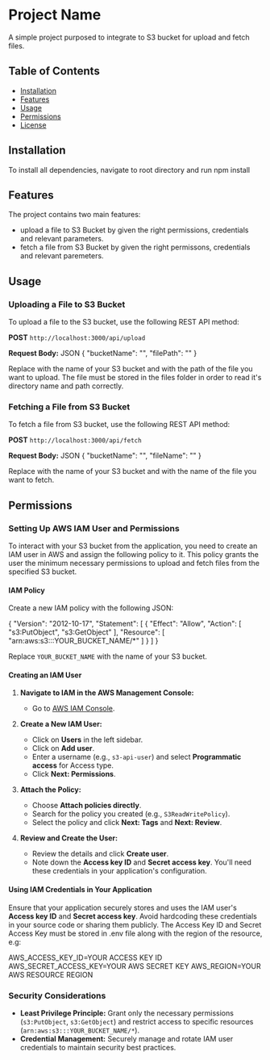 # Project Name

A simple project purposed to integrate to S3 bucket for upload and fetch files.

## Table of Contents

- [Installation](#installation)
- [Features](#features)
- [Usage](#usage)
- [Permissions](#permissions)
- [License](#license)

## Installation

To install all dependencies, navigate to root directory and run npm install

## Features

The project contains two main features:

* upload a file to S3 Bucket by given the right permissions, credentials and relevant parameters.
* fetch a file from S3 Bucket by given the right permissons, credentials and relevant paremeters.

## Usage

### Uploading a File to S3 Bucket

To upload a file to the S3 bucket, use the following REST API method:

**POST** `http://localhost:3000/api/upload`

**Request Body:**
JSON
{
    "bucketName": "<your bucket name>",
    "filePath": "<your file path>"
}

Replace <your bucket name> with the name of your S3 bucket and <your file path> with the path of the file you want to upload.
The file must be stored in the files folder in order to read it's directory name and path correctly.

### Fetching a File from S3 Bucket

To fetch a file from S3 bucket, use the following REST API method:

**POST** `http://localhost:3000/api/fetch`

**Request Body:**
JSON
{
    "bucketName": "<your bucket name>",
    "fileName": "<your file name>"
}

Replace <your bucket name> with the name of your S3 bucket and <your file name> with the name of the file you want to fetch.


## Permissions

### Setting Up AWS IAM User and Permissions

To interact with your S3 bucket from the application, you need to create an IAM user in AWS and assign the following policy to it. This policy grants the user the minimum necessary permissions to upload and fetch files from the specified S3 bucket.

#### IAM Policy

Create a new IAM policy with the following JSON:

{
  "Version": "2012-10-17",
  "Statement": [
    {
      "Effect": "Allow",
      "Action": [
        "s3:PutObject",
        "s3:GetObject"
      ],
      "Resource": [
        "arn:aws:s3:::YOUR_BUCKET_NAME/*"
      ]
    }
  ]
}

Replace `YOUR_BUCKET_NAME` with the name of your S3 bucket.

#### Creating an IAM User

1. **Navigate to IAM in the AWS Management Console:**
   - Go to [AWS IAM Console](https://console.aws.amazon.com/iam/).
   
2. **Create a New IAM User:**
   - Click on **Users** in the left sidebar.
   - Click on **Add user**.
   - Enter a username (e.g., `s3-api-user`) and select **Programmatic access** for Access type.
   - Click **Next: Permissions**.

3. **Attach the Policy:**
   - Choose **Attach policies directly**.
   - Search for the policy you created (e.g., `S3ReadWritePolicy`).
   - Select the policy and click **Next: Tags** and **Next: Review**.

4. **Review and Create the User:**
   - Review the details and click **Create user**.
   - Note down the **Access key ID** and **Secret access key**. You'll need these credentials in your application's configuration.

#### Using IAM Credentials in Your Application

Ensure that your application securely stores and uses the IAM user's **Access key ID** and **Secret access key**. Avoid hardcoding these credentials in your source code or sharing them publicly.
The Access Key ID and Secret Access Key must be stored in .env file along with the region of the resource, e.g:

AWS_ACCESS_KEY_ID=YOUR ACCESS KEY ID
AWS_SECRET_ACCESS_KEY=YOUR AWS SECRET KEY
AWS_REGION=YOUR AWS RESOURCE REGION


### Security Considerations

- **Least Privilege Principle:** Grant only the necessary permissions (`s3:PutObject`, `s3:GetObject`) and restrict access to specific resources (`arn:aws:s3:::YOUR_BUCKET_NAME/*`).
- **Credential Management:** Securely manage and rotate IAM user credentials to maintain security best practices.





